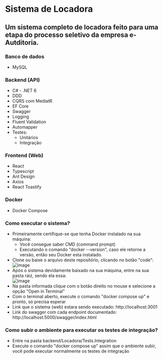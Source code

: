 # Sistema de Locadora

## Um sistema completo de locadora feito para uma etapa do processo seletivo da empresa e-Autditoria.

### Banco de dados
- MySQL

### Backend (API)
- C# - .NET 6 
- DDD
- CQRS com MediatR
- EF Core
- Swagger
- Logging
- Fluent Validation
- Automapper
- Testes:
  - Unitários
  - Integração
  
### Frontend (Web)
  - React
  - Typescript
  - Ant Design
  - Axios
  - React Toastify
  
### Docker
- Docker Compose

### Como executar o sistema?
  - Primeiramente certifique-se que tenha Docker instalado na sua máquina:
     - Você consegue saber CMD (command prompt)
     - Executando o comando "docker --version", caso ele retorne a versão, então seu Docker esta instalado.
  - Clone ou baixe o arquivo deste repositório, clicando no botão "code": <br />
    ![image](https://user-images.githubusercontent.com/60172584/176812897-4dbccf13-8173-4370-867f-ae773d6a4005.png)
  - Após o sistema devidamente baixado na sua máquina, entre na sua pasta raiz, sendo ela essa: <br />
    ![image](https://user-images.githubusercontent.com/60172584/176813296-9bae8f8d-482c-47c8-a032-da52bab00d17.png)
  - Na pasta informada clique com o botão direito no mouse e selecione a opção "Open in Terminal"
  - Com o terminal aberto, execute o comando "docker compose up" e pronto, só precisa esperar
  - Link que o sistema (web) estara sendo executado: http://localhost:3001
  - Link do swagger com cada endpoint documentado: http://localhost:5000/swagger/index.html

### Como subir o ambiente para executar os testes de integração?
 - Entre na pasta backend/Locadora/Tests.Integration
 - Execute o comando "docker compose up" assim que o ambiente subir, você pode executar normalmente os testes de integração
